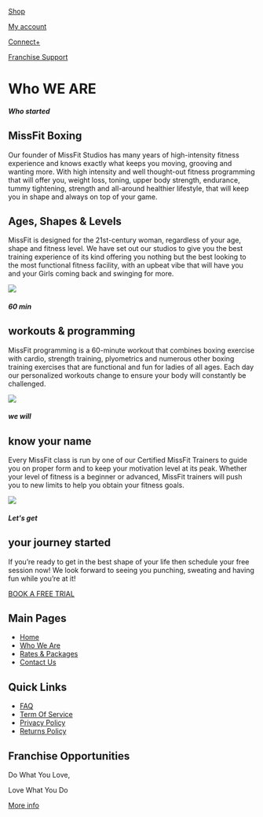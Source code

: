 [Shop](https://missfitboxing.com/za/shop/)

[My account](https://missfitboxing.com/za/my-account/)

[Connect+](https://missfitboxing.com/za/connect/)

[Franchise Support](https://missfitboxing.com/za/franchise-support/)

# Who WE ARE

##### Who started

## MissFit Boxing

Our founder of MissFit Studios has many years of high-intensity fitness experience and knows exactly what keeps you moving, grooving and wanting more. With high intensity and well thought-out fitness programming that will offer you, weight loss, toning, upper body strength, endurance, tummy tightening, strength and all-around healthier lifestyle, that will keep you in shape and always on top of your game.


## Ages, Shapes & Levels

MissFit is designed for the 21st-century woman, regardless of your age, shape and fitness level. We have set out our studios to give you the best training experience of its kind offering you nothing but the best looking to the most functional fitness facility, with an upbeat vibe that will have you and your Girls coming back and swinging for more.

![](https://i0.wp.com/missfitboxing.com/za/wp-content/uploads/2021/07/youronlylimit_1.jpg?resize=819%2C1024&ssl=1)

##### 60 min

## workouts & programming

MissFit programming is a 60-minute workout that combines boxing exercise with cardio, strength training, plyometrics and numerous other boxing training exercises that are functional and fun for ladies of all ages. Each day our personalized workouts change to ensure your body will constantly be challenged.

![](https://i0.wp.com/missfitboxing.com/za/wp-content/uploads/2021/07/1jahir-martinez-YFJn6-GZVuw-unsplash-copy.png?resize=819%2C1024&ssl=1)

##### we will

## know your name

Every MissFit class is run by one of our Certified MissFit Trainers to guide you on proper form and to keep your motivation level at its peak. Whether your level of fitness is a beginner or advanced, MissFit trainers will push you to new limits to help you obtain your fitness goals.

![](https://i0.wp.com/missfitboxing.com/za/wp-content/uploads/2021/07/MissFit-Community.jpg?w=1450&ssl=1)

##### Let's get

## your journey    started

If you’re ready to get in the best shape of your life then schedule your free session now! We look forward to seeing you punching, sweating and having fun while you’re at it!

[BOOK A FREE TRIAL](https://missfitboxing.com/za/free-trial/)

## Main Pages

- [Home](https://missfitboxing.com/za/)
- [Who We Are](https://missfitboxing.com/za/who-we-are/)
- [Rates & Packages](https://missfitboxing.com/za/pricing/)
- [Contact Us](https://missfitboxing.com/za/contact-us/)

## Quick Links

- [FAQ](https://missfitboxing.com/za/faq/)
- [Term Of Service](https://missfitboxing.com/za/terms-of-service/)
- [Privacy Policy](https://missfitboxing.com/za/privacy-policy/)
- [Returns Policy](https://missfitboxing.com/za/returns-policy/)

## Franchise Opportunities
Do What You Love,

Love What You Do

[More info](https://missfitboxing.com/za/franchise-2024/)
